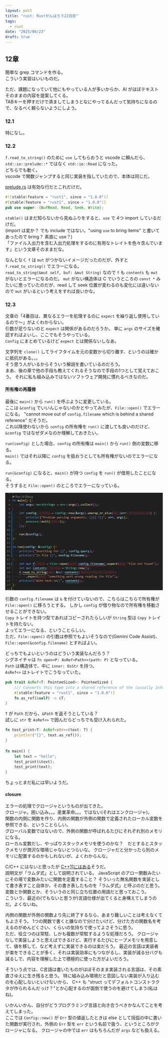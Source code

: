 ```yaml
---
layout: post
title: "rust: Rustがんばろう22日目"
tags:
  - rust
date: "2025/08/23"
draft: true
---
```


## 12章

簡単な grep コマンドを作る。  
こういう実習はいいものだ。

ただ、課題になっていて他にもやっている人が多いからか、AI がほぼテキストそのままの内容を提案してくる。  
TABキーを押すだけで済ましてしまうとなにやってるんだって気持ちになるので、なるべく頼らないようにしよう。

### 12.1

特になし。

### 12.2

`f.read_to_string()` のために `use` してもらおうと vscode に頼んだら、`std::io::prelude::*` ではなく `std::io::Read` になった。  
どちらでも動く。  
vscode で関数ジャンプすると同じ実装を指していたので、本体は同じだ。

[prelude.rs](https://doc.rust-lang.org/src/std/io/prelude.rs.html) は有効な行だとこれだけだ。

```rust
#![stable(feature = "rust1", since = "1.0.0")]
#[stable(feature = "rust1", since = "1.0.0")]
pub use super::{BufRead, Read, Seek, Write};
```

`stable()` はまだ知らないから見ぬふりをすると、`use` で 4つ import しているだけだ。  
(import は変か？ でも include ではない。"using `use` to bring items" と書いてあったので bring？ 素直に use？)  
「ファイル入出力を含む入出力処理をするのに有用なトレイトを色々含んでいます」という文章そのままだな。

なんとなく `f` は `mut` がつかないイメージだったのだが、外すと `f.read_to_string()` でエラーになる。  
`read_to_string(&mut self, buf: &mut String)` なので `f` も `contents` も `mut` がないとエラーになるのだ。
`mut` がない構造体は C でいうところの `const *` みたいに思っていたのだが、read して seek 位置が変わるのも変化には違いないので `mut` がいるという考えをすれば良いかな。

### 12.3

文章の「4番目は、異なるエラーを処理するのに `expect` を繰り返し使用しているので～」がよくわからない。  
引数が足りないのと `expect` は関係があるのだろうか。
単に `args` のサイズを確認すればよいし、ここでもそうやっている。  
`Config` にまとめているけど `expect` とは関係ないしなあ。

文字列を `clone()` してライフタイムを元の変数から切り離す、というのは確かに抵抗がある。。。  
そう思う人がいるからそういう解説を書いているのだろう。  
まあ、後の章で他の手段も教えてくれるそうなので手段の1つとして覚えておこう。
それに私も組み込みではないソフトウェア開発に慣れるべきなのだ。

#### 所有権の再履修

最後に `main()` から `run()` を呼ぶように変更している。  
ここは `&config` でいいんじゃないのかとやってみたが、`File::open()` でエラーになる。
"cannot move out of `config.filename` which is behind a shared reference" だそうだ。  
これ以降使わないから `config` の所有権を `run()` に渡しても良いのだけど、`&config` ではなぜダメなのか理解しておきたい。

`run(config)` とした場合、`config` の所有権は `main()` から `run()` 側の変数に移る。  
`main()` ではそれ以降に `config` を扱おうとしても所有権がないのでエラーになる。

`run(&config)` になると、`main()` が持つ `config` を `run()` が借用したことになる。  
そうすると `File::open()` のところでエラーになっている。

![image](images/20250824a-1.png)

引数の `config.filename` は `&` を付けていないので、こちらはこちらで所有権が `File::open()` に移ろうとする。
しかし `config` が借り物なので所有権を移動させることができない。  
`Copy` トレイトを持つ型であればコピーされたらしいが `String` 型は `Copy` トレイトを持たない。  
よってエラーになる、ということらしい。  
ただ、`File::open()` の引数は参照でもよいそうなので(Gemini Code Assist)、`File::open(&config.filename)` とすればよい。

どっちでもよいというのはどういう実装なんだろう？  
シグネイチャは `fn open<P: AsRef<Path>>(path: P)` となっている。  
`Path` は構造体で、中に `inner: OsStr` を持つ。   
`AsRef<>` はトレイトでこうなっていた。

```rust
pub trait AsRef<T: PointeeSized>: PointeeSized {
    /// Converts this type into a shared reference of the (usually inferred) input type.
    #[stable(feature = "rust1", since = "1.0.0")]
    fn as_ref(&self) -> &T;
}
```

`T` が `Path` だから、`&Path` を返そうとしている？  
試しに `str` を `AsRef<>` で囲んだらどっちでも受け入れられた。

```rust
fn test_print<T: AsRef<str>>(text: T) {
    println!("{}", text.as_ref());
}

fn main() {
    let text = "hello";
    test_print(&text);
    test_print(text);
}
```

ちょっとまだ私には早いようだ。

#### closure

エラーの処理でクロージャというものが出てきた。  
クロージャ。囲い込み。。。産業革命。。。ではない(それはエンクロージャ)。  
関数の内側に関数を作り、内側の関数が外側の関数で定義されたローカル変数を参照できる、ということらしい。  
グローバル変数ではないので、外側の関数が呼ばれるたびにそれぞれ別のメモリになる。  
ローカル変数だし、やっぱりスタックメモリを使うのかな？　だとするとスタックメモリが潤沢な環境じゃないとつらいな。
クロージャだと分かったら別のメモリに配置するのかもしれないが、よくわからんな。

C/C++ にはないと思ったが [C++11にはある](https://ja.wikipedia.org/wiki/%E3%82%AF%E3%83%AD%E3%83%BC%E3%82%B8%E3%83%A3#C++)そうだ。  
説明文が「ラムダ式」として説明されている。
JavaScript のアロー関数みたいにその場で変数みたいに関数を定義すること？ 
そういった無名関数を実装として書き表すこと自体か、その書き表したものを「ラムダ式」と呼ぶのだと思う。  
変数とか関数とか、そういうのと同じ立ち位置の用語だと思っておこう。  
こういう、最近の(でもないと思うが)言語仕様が出てくると身構えてしまうのだ。よくないね。

内側の関数が外側の関数より先に終了するなら、あまり難しいことは考えなくてもよさそう。
1つの関数で書くと嫌なので分けたいけど、分けた方の関数名を考えるのがめんどくさい、くらいの気持ちで使ってよさそうに思う。  
ただ、役立つのは常駐、しかも複数が常駐するような処理だろう。
クロージャなしで実装しようと思えばできるけど、実行するたびにヒープメモリを用意して、値を移して、など考えずに実装できるのは楽だろう。
最近の言語は実装者が楽をできることが多く、それは実装効率にもつながるし、実装が減る分バグも減るしで、内容を理解した上で積極的に使った方がよいだろう。

そういう点では、C言語は書いたものがほぼそのまま実装される言語は、その素直さゆえに生き残ると思う。
特に組み込み環境だと意図しない実装が入り込むのを心配しないといけないから、
C++ も "struct ってデフォルトコンストラクタが作られるんだっけ？"とか心配するのが面倒で使うのを避けてしまう(私はね)。

いかんいかん、自分がどうプログラミング言語と向き合うべきかなんてことを考えてしまった。  
ここでは `Config::new()` が `Err` 型の値返したときは else として括弧の中に書いた関数が実行され、外側の `Err` 型を `err` という名前で扱う、というところがクロージャになる。
クロージャの中では `err` はもちろんだが `args` なども扱える。


